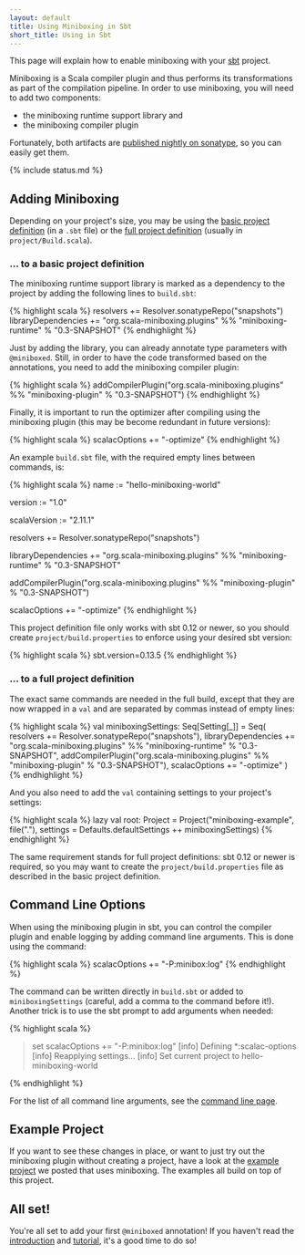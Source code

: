 ```yaml
---
layout: default
title: Using Miniboxing in Sbt
short_title: Using in Sbt
---
```


This page will explain how to enable miniboxing with your <a href="http://www.scala-sbt.org" target="_blank">sbt</a> project.

Miniboxing is a Scala compiler plugin and thus performs its transformations as part of the compilation pipeline. In order to use miniboxing, you will need to add two components:
 * the miniboxing runtime support library and
 * the miniboxing compiler plugin

Fortunately, both artifacts are <a href="https://travis-ci.org/miniboxing/miniboxing-plugin" target="_blank">published nightly on sonatype</a>, so you can easily get them.

{% include status.md %}

## Adding Miniboxing

Depending on your project's size, you may be using the <a href="http://www.scala-sbt.org/0.13.5/docs/Getting-Started/Basic-Def.html" target="_blank">basic project definition</a> (in a `.sbt` file) or the <a href="http://www.scala-sbt.org/0.13.5/docs/Getting-Started/Full-Def.html" target="_blank">full project definition</a> (usually in `project/Build.scala`).

### ... to a basic project definition

The miniboxing runtime support library is marked as a dependency to the project by adding the following lines to `build.sbt`:

{% highlight scala %}
resolvers += Resolver.sonatypeRepo("snapshots")
libraryDependencies += "org.scala-miniboxing.plugins" %%
                       "miniboxing-runtime" % "0.3-SNAPSHOT"
{% endhighlight %}

Just by adding the library, you can already annotate type parameters with `@miniboxed`. Still, in order to have the code transformed based on the annotations, you need to add the miniboxing compiler plugin:

{% highlight scala %}
addCompilerPlugin("org.scala-miniboxing.plugins" %%
                  "miniboxing-plugin" % "0.3-SNAPSHOT")
{% endhighlight %}

Finally, it is important to run the optimizer after compiling using the miniboxing plugin (this may be become redundant in future versions):

{% highlight scala %}
scalacOptions += "-optimize"
{% endhighlight %}

An example `build.sbt` file, with the required empty lines between commands, is:

{% highlight scala %}
name := "hello-miniboxing-world"

version := "1.0"

scalaVersion := "2.11.1"

resolvers += Resolver.sonatypeRepo("snapshots")

libraryDependencies += "org.scala-miniboxing.plugins" %%
                       "miniboxing-runtime" % "0.3-SNAPSHOT"

addCompilerPlugin("org.scala-miniboxing.plugins" %%
                  "miniboxing-plugin" % "0.3-SNAPSHOT")

scalacOptions += "-optimize"
{% endhighlight %}

This project definition file only works with sbt 0.12 or newer, so you should create `project/build.properties` to enforce using your desired sbt version:

{% highlight scala %}
sbt.version=0.13.5
{% endhighlight %}

### ... to a full project definition

The exact same commands are needed in the full build, except that they are now wrapped in a `val` and are separated by commas instead of empty lines:

{% highlight scala %}
val miniboxingSettings: Seq[Setting[_]] = Seq(
  resolvers += Resolver.sonatypeRepo("snapshots"),
  libraryDependencies += "org.scala-miniboxing.plugins" %%
                         "miniboxing-runtime" % "0.3-SNAPSHOT",
  addCompilerPlugin("org.scala-miniboxing.plugins" %%
                    "miniboxing-plugin" % "0.3-SNAPSHOT"),
  scalacOptions += "-optimize"
)
{% endhighlight %}

And you also need to add the `val` containing settings to your project's settings:

{% highlight scala %}
  lazy val root: Project = Project("miniboxing-example", file("."),
                                   settings = Defaults.defaultSettings ++
                                              miniboxingSettings)
{% endhighlight %}

The same requirement stands for full project definitions: sbt 0.12 or newer is required, so you may want to create the `project/build.properties` file as described in the basic project definition.

## Command Line Options

When using the miniboxing plugin in sbt, you can control the compiler plugin and enable logging by adding command line arguments. This is done using the command:

{% highlight scala %}
scalacOptions += "-P:minibox:log"
{% endhighlight %}

The command can be written directly in `build.sbt` or added to `miniboxingSettings` (careful, add a comma to the command before it!). Another trick is to use the sbt prompt to add arguments when needed:

{% highlight scala %}
> set scalacOptions += "-P:minibox:log"
[info] Defining *:scalac-options
[info] Reapplying settings...
[info] Set current project to hello-miniboxing-world
>
{% endhighlight %}

For the list of all command line arguments, see the [command line page](/using_out.html).

## Example Project

If you want to see these changes in place, or want to just try out the miniboxing plugin without creating a project, have a look at the [example project](/example.html) we posted that uses miniboxing. The examples all build on top of this project.

## All set!

You're all set to add your first `@miniboxed` annotation! If you haven't read the [introduction](/intro.html) and [tutorial](/tutorial.html), it's a good time to do so!